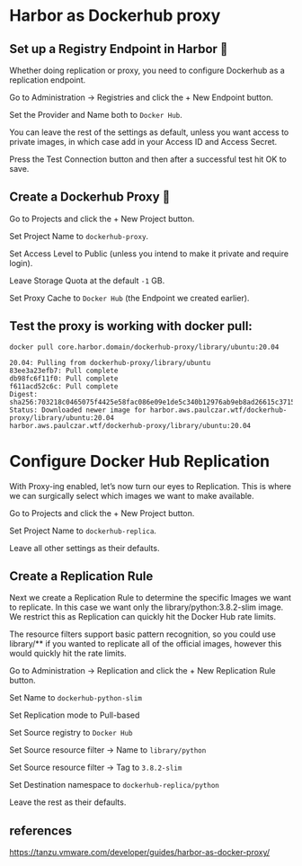 # Harbor as Dockerhub proxy


## Set up a Registry Endpoint in Harbor 🔧

Whether doing replication or proxy, you need to configure Dockerhub as a replication endpoint.

Go to Administration -> Registries and click the + New Endpoint button.

Set the Provider and Name both to `Docker Hub`.

You can leave the rest of the settings as default, unless you want access to private images, in which case add in your Access ID and Access Secret.

Press the Test Connection button and then after a successful test hit OK to save.



## Create a Dockerhub Proxy 🔧

Go to Projects and click the + New Project button.

Set Project Name to `dockerhub-proxy`.

Set Access Level to Public (unless you intend to make it private and require login).

Leave Storage Quota at the default `-1` GB.

Set Proxy Cache to `Docker Hub` (the Endpoint we created earlier).




## Test the proxy is working with docker pull:

```
docker pull core.harbor.domain/dockerhub-proxy/library/ubuntu:20.04
```
```
20.04: Pulling from dockerhub-proxy/library/ubuntu
83ee3a23efb7: Pull complete
db98fc6f11f0: Pull complete
f611acd52c6c: Pull complete
Digest: sha256:703218c0465075f4425e58fac086e09e1de5c340b12976ab9eb8ad26615c3715
Status: Downloaded newer image for harbor.aws.paulczar.wtf/dockerhub-proxy/library/ubuntu:20.04
harbor.aws.paulczar.wtf/dockerhub-proxy/library/ubuntu:20.04
```



# Configure Docker Hub Replication

With Proxy-ing enabled, let’s now turn our eyes to Replication. This is where we can surgically select which images we want to make available.

Go to Projects and click the + New Project button.

Set Project Name to `dockerhub-replica`.

Leave all other settings as their defaults.



## Create a Replication Rule
Next we create a Replication Rule to determine the specific Images we want to replicate. In this case we want only the library/python:3.8.2-slim image. We restrict this as Replication can quickly hit the Docker Hub rate limits.

The resource filters support basic pattern recognition, so you could use library/** if you wanted to replicate all of the official images, however this would quickly hit the rate limits.

Go to Administration -> Replication and click the + New Replication Rule button.

Set Name to `dockerhub-python-slim`

Set Replication mode to Pull-based

Set Source registry to `Docker Hub`

Set Source resource filter -> Name to `library/python`

Set Source resource filter -> Tag to `3.8.2-slim`

Set Destination namespace to `dockerhub-replica/python`

Leave the rest as their defaults.





## references

https://tanzu.vmware.com/developer/guides/harbor-as-docker-proxy/
